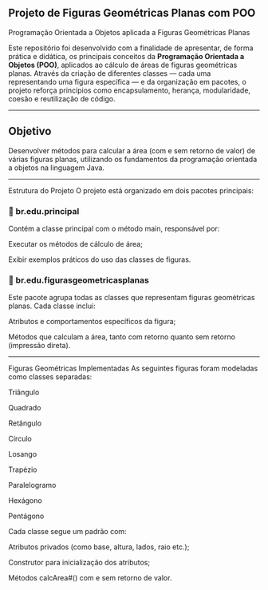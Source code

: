 ## Projeto de Figuras Geométricas Planas com POO
Programação Orientada a Objetos aplicada a Figuras Geométricas Planas

Este repositório foi desenvolvido com a finalidade de apresentar, de forma prática e didática, os principais conceitos da **Programação Orientada a Objetos (POO)**, aplicados ao cálculo de áreas de figuras geométricas planas. Através da criação de diferentes classes — cada uma representando uma figura específica — e da organização em pacotes, o projeto reforça princípios como encapsulamento, herança, modularidade, coesão e reutilização de código.
___
## Objetivo
Desenvolver métodos para calcular a área (com e sem retorno de valor) de várias figuras planas, utilizando os fundamentos da programação orientada a objetos na linguagem Java.
___
Estrutura do Projeto
O projeto está organizado em dois pacotes principais:

### 📁 br.edu.principal
Contém a classe principal com o método main, responsável por:

Executar os métodos de cálculo de área;

Exibir exemplos práticos do uso das classes de figuras.

### 📁 br.edu.figurasgeometricasplanas
Este pacote agrupa todas as classes que representam figuras geométricas planas. Cada classe inclui:

Atributos e comportamentos específicos da figura;

Métodos que calculam a área, tanto com retorno quanto sem retorno (impressão direta).
___
Figuras Geométricas Implementadas
As seguintes figuras foram modeladas como classes separadas:

Triângulo

Quadrado

Retângulo

Círculo

Losango

Trapézio

Paralelogramo

Hexágono

Pentágono

Cada classe segue um padrão com:

Atributos privados (como base, altura, lados, raio etc.);

Construtor para inicialização dos atributos;

Métodos calcArea#() com e sem retorno de valor.
